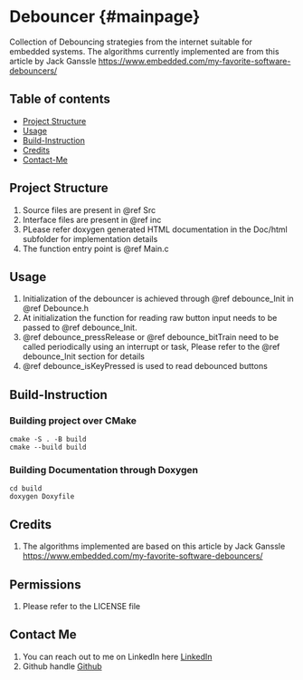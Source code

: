 # Debouncer {#mainpage}

Collection of Debouncing strategies from the internet suitable for embedded systems. The algorithms currently implemented are from this article by Jack Ganssle <https://www.embedded.com/my-favorite-software-debouncers/>

## Table of contents

- [Project Structure](#project-structure)
- [Usage](#project-structure)
- [Build-Instruction](#build-instruction)
- [Credits](#credits)
- [Contact-Me](#contact-me)

## Project Structure

1. Source files are present in @ref Src
2. Interface files are present in @ref inc
3. PLease refer doxygen generated HTML documentation in the Doc/html subfolder for implementation details
4. The function entry point is @ref Main.c

## Usage

1. Initialization of the debouncer is achieved through @ref debounce_Init in @ref Debounce.h
2. At initialization the function for reading raw button input needs to be passed to @ref debounce_Init.
3. @ref debounce_pressRelease or @ref debounce_bitTrain need to be called periodically using an interrupt or task, Please refer to the @ref debounce_Init section for details
4. @ref debounce_isKeyPressed is used to read debounced buttons

## Build-Instruction

### Building project over CMake

```code
cmake -S . -B build
cmake --build build
```

### Building Documentation through Doxygen

```code
cd build
doxygen Doxyfile
```

## Credits

1. The algorithms implemented are based on this article by Jack Ganssle
<https://www.embedded.com/my-favorite-software-debouncers/>

## Permissions

1. Please refer to the LICENSE file

## Contact Me

1. You can reach out to me on LinkedIn here [LinkedIn](https://www.linkedin.com/in/vishal-keshava-murthy-8a2ba1a7/)
2. Github handle [Github](https://github.com/VKM96)
